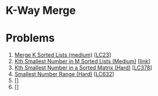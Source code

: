 # K-Way Merge

# Problems

1. [Merge K Sorted Lists (medium)]()
[[LC23](https://leetcode.com/problems/merge-k-sorted-lists/)]
1. [Kth Smallest Number in M Sorted Lists (Medium)]()
[[link](https://leetcode.com/discuss/interview-question/727705/google-phone-given-n-sorted-arrays-find-k-smallest-elements)]
1. [Kth Smallest Number in a Sorted Matrix (Hard)]()
[[LC378](https://leetcode.com/problems/kth-smallest-element-in-a-sorted-matrix/)]
1. [Smallest Number Range (Hard)]()
[[LC632](https://leetcode.com/problems/smallest-range-covering-elements-from-k-lists/)]
1. []()
[[]()]
1. []()
[[]()]
